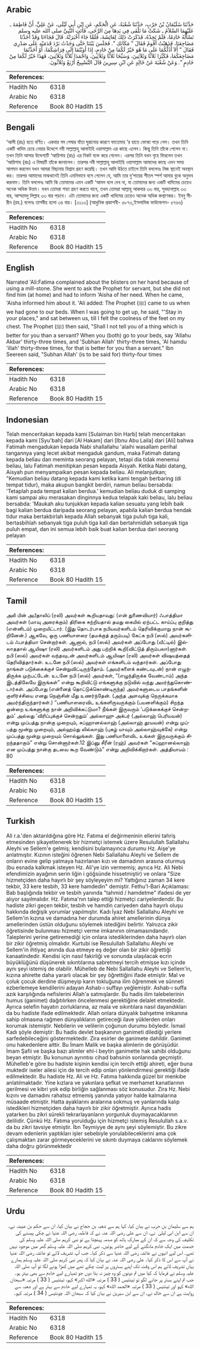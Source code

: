## Arabic


<div dir="rtl" lang="ar" style={{fontSize:'larger',backgroundColor:'#f8f9fa',padding:20}}>
حَدَّثَنَا سُلَيْمَانُ بْنُ حَرْبٍ، حَدَّثَنَا شُعْبَةُ، عَنِ الْحَكَمِ، عَنِ ابْنِ أَبِي لَيْلَى، عَنْ عَلِيٍّ، أَنَّ فَاطِمَةَ ـ عَلَيْهِمَا السَّلاَمُ ـ شَكَتْ مَا تَلْقَى فِي يَدِهَا مِنَ الرَّحَى، فَأَتَتِ النَّبِيَّ صلى الله عليه وسلم تَسْأَلُهُ خَادِمًا، فَلَمْ تَجِدْهُ، فَذَكَرَتْ ذَلِكَ لِعَائِشَةَ، فَلَمَّا جَاءَ أَخْبَرَتْهُ‏.‏ قَالَ فَجَاءَنَا وَقَدْ أَخَذْنَا مَضَاجِعَنَا، فَذَهَبْتُ أَقُومُ فَقَالَ ‏"‏ مَكَانَكِ ‏"‏‏.‏ فَجَلَسَ بَيْنَنَا حَتَّى وَجَدْتُ بَرْدَ قَدَمَيْهِ عَلَى صَدْرِي فَقَالَ ‏"‏ أَلاَ أَدُلُّكُمَا عَلَى مَا هُوَ خَيْرٌ لَكُمَا مِنْ خَادِمٍ، إِذَا أَوَيْتُمَا إِلَى فِرَاشِكُمَا، أَوْ أَخَذْتُمَا مَضَاجِعَكُمَا، فَكَبِّرَا ثَلاَثًا وَثَلاَثِينَ، وَسَبِّحَا ثَلاَثًا وَثَلاَثِينَ، وَاحْمَدَا ثَلاَثًا وَثَلاَثِينَ، فَهَذَا خَيْرٌ لَكُمَا مِنْ خَادِمٍ ‏"‏‏.‏ وَعَنْ شُعْبَةَ عَنْ خَالِدٍ عَنِ ابْنِ سِيرِينَ قَالَ التَّسْبِيحُ أَرْبَعٌ وَثَلاَثُونَ‏.‏
</div>
<div style={{backgroundColor:'#f8f9fa',padding:20, marginBottom: 10}}><table> <thead> <tr> <th>References:</th> <th></th> </tr> </thead> <tbody><tr><td>Hadith No</td><td>6318</td></tr><tr><td>Arabic No</td><td>6318</td></tr><tr><td>Reference</td><td>Book 80 Hadith 15</td></tr></tbody></table></div>

## Bengali


<div dir="ltr" lang="bn" style={{fontSize:'larger',backgroundColor:'#f8f9fa',padding:20}}>
‘আলী (রাঃ) হতে বর্ণিত। একবার গম পেষার যাঁতা ঘুরানোর কারণে ফাতেমাহ ’র হাতে ফোস্কা পড়ে গেল। তখন তিনি একটি খাদিম চেয়ে নেয়ার উদ্দেশে নবী সাল্লাল্লাহু আলাইহি ওয়াসাল্লাম এর কাছে এলেন। কিন্তু তিনি তাঁকে পেলেন না। তখন তিনি আসার উদ্দেশ্যটি ‘আয়িশাহ (রাঃ) এর নিকট ব্যক্ত করে গেলেন। এরপর তিনি যখন গৃহে ফিরলেন তখন ‘আয়িশাহ (রাঃ) এ বিষয়টি তাঁকে জানালেন। তারপর নবী সাল্লাল্লাহু আলাইহি ওয়াসাল্লাম আমাদের কাছে এমন সময় আগমন করলেন যখন আমরা বিছানায় বিশ্রাম গ্রহণ করেছি। তখন আমি উঠতে চাইলে তিনি বললেনঃ নিজ স্থানেই অবস্থান কর। তারপর আমাদের মাঝখানেই তিনি এমনিভাবে বসে গেলেন যে, আমি তার দু’পায়ের শীতল স্পর্শ আমার বুকে অনুভব করলাম। তিনি বললেনঃ আমি কি তোমাদের এমন একটি ‘আমল বলে দেব না, যা তোমাদের জন্য একটি খাদিমের চেয়েও অনেক অধিক উত্তম। যখন তোমরা শয্যা গ্রহণ করতে যাবে, তখন তোমরা আল্লাহু আকবার ৩৩ বার, সুবহানাল্লাহ ৩৩ বার, আল্হামদু লিল্লাহ ৩৩ বার পড়বে। এটা তোমাদের জন্য একটি খাদিমের চেয়েও অনেক অধিক কল্যাণকর। ইবনু সীরীন (রহ.) বলেনঃ তাসবীহ হলো ৩৪ বার। [৩১১৩] (আধুনিক প্রকাশনী- ৫৮৭৩,ইসলামিক ফাউন্ডেশন- ৫৭৬৬)
</div>
<div style={{backgroundColor:'#f8f9fa',padding:20, marginBottom: 10}}><table> <thead> <tr> <th>References:</th> <th></th> </tr> </thead> <tbody><tr><td>Hadith No</td><td>6318</td></tr><tr><td>Arabic No</td><td>6318</td></tr><tr><td>Reference</td><td>Book 80 Hadith 15</td></tr></tbody></table></div>

## English


<div dir="ltr" lang="en" style={{fontSize:'larger',backgroundColor:'#f8f9fa',padding:20}}>
Narrated 'Ali:Fatima complained about the blisters on her hand because of using a mill-stone. She went to ask the Prophet for servant, but she did not find him (at home) and had to inform 'Aisha of her need. When he came, 'Aisha informed him about it. 'Ali added: The Prophet (ﷺ) came to us when we had gone to our beds. When I was going to get up, he said, "'Stay in your places," and sat between us, till I felt the coolness of the feet on my chest. The Prophet (ﷺ) then said, "Shall I not tell you of a thing which is better for you than a servant? When you (both) go to your beds, say 'Allahu Akbar' thirty-three times, and 'Subhan Allah' thirty-three times, 'Al hamdu 'illah' thirty-three times, for that is better for you than a servant." Ibn Seereen said, "Subhan Allah' (is to be said for) thirty-four times
</div>
<div style={{backgroundColor:'#f8f9fa',padding:20, marginBottom: 10}}><table> <thead> <tr> <th>References:</th> <th></th> </tr> </thead> <tbody><tr><td>Hadith No</td><td>6318</td></tr><tr><td>Arabic No</td><td>6318</td></tr><tr><td>Reference</td><td>Book 80 Hadith 15</td></tr></tbody></table></div>

## Indonesian


<div dir="ltr" lang="id" style={{fontSize:'larger',backgroundColor:'#f8f9fa',padding:20}}>
Telah menceritakan kepada kami [Sulaiman bin Harb] telah menceritakan kepada kami [Syu'bah] dari [Al Hakam] dari [Ibnu Abu Laila] dari [Ali] bahwa Fatimah mengadukan kepada Nabi shallallahu 'alaihi wasallam perihal tangannya yang lecet akibat mengaduk gandum, maka Fatimah datang kepada beliau dan meminta seorang pelayan, tetapi dia tidak menemui beliau, lalu Fatimah menitipkan pesan kepada Aisyah. Ketika Nabi datang, Aisyah pun menyampaikan pesan kepada beliau. Ali melanjutkan; "Kemudian beliau datang kepada kami ketika kami tengah berbaring (di tempat tidur), maka akupun bangkit berdiri, namun beliau bersabda: 'Tetaplah pada tempat kalian berdua.' kemudian beliau duduk di samping kami sampai aku merasakan dinginnya kedua telapak kaki beliau, lalu beliau bersabda: 'Maukah aku tunjukkan kepada kalian sesuatu yang lebih baik bagi kalian berdua daripada seorang pelayan, apabila kalian berdua hendak tidur maka bertakbirlah kepada Allah sebanyak tiga puluh tiga kali, bertasbihlah sebanyak tiga puluh tiga kali dan bertahmidlah sebanyak tiga puluh empat, dan ini semua lebih baik buat kalian berdua dari seorang pelayan
</div>
<div style={{backgroundColor:'#f8f9fa',padding:20, marginBottom: 10}}><table> <thead> <tr> <th>References:</th> <th></th> </tr> </thead> <tbody><tr><td>Hadith No</td><td>6318</td></tr><tr><td>Arabic No</td><td>6318</td></tr><tr><td>Reference</td><td>Book 80 Hadith 15</td></tr></tbody></table></div>

## Tamil


<div dir="ltr" lang="ta" style={{fontSize:'larger',backgroundColor:'#f8f9fa',padding:20}}>
அலீ பின் அபீதாலிப் (ரலி) அவர்கள் கூறியதாவது: (என் துணைவியார்) ஃபாத்திமா அவர்கள் (மாவு அரைக்கும்) திரிகை சுற்றியதால் தமது கையில் ஏற்பட்ட காய்ப்பு குறித்து (என்னிடம்) முறையிட்டார். (இது தொடர்பாக நபியவர்களிடம் தெரிவிக்குமாறு நான் கூறினேன்.) ஆகவே, ஒரு பணியாளரை (தமக்குத் தரும்படி) கேட்க நபி (ஸல்) அவர்களிடம் ஃபாத்திமா சென்றார்கள். ஆனால், நபி (ஸல்) அவர்கள் அப்போது (வீட்டில்) இல்லாததால் ஆயிஷா (ரலி) அவர்களிடம் அது பற்றிக் கூறி(விட்டுத் திரும்பலா)னார்கள். நபி (ஸல்) அவர்கள் வந்தவுடன் அவர்களிடம் ஆயிஷா (ரலி) அவர்கள் விஷயத்தைத் தெரிவித்தார்கள். உடனே நபி (ஸல்) அவர்கள் எங்களிடம் வந்தார்கள். அப்போது நாங்கள் படுக்கைக்குச் சென்றுவிட்டிருந்தோம். (அவர்களைக் கண்டவுடன்) நான் எழுந்திருக்க முற்பட்டேன். உடனே நபி (ஸல்) அவர்கள், “(எழுந்திருக்க வேண்டாம்) அந்த இடத்திலேயே இருங்கள்” என்று கூறிவிட்டு எங்களுக்கு நடுவில் வந்து அமர்ந்துகொண்டார்கள். அப்போது (என்னைத் தொட்டுக்கொண்டிருந்த) அவர்களுடைய பாதங்களின் குளிர்ச்சியை எனது நெஞ்சின் மீது உணர்ந்தேன். (அந்த அளவுக்கு நெருக்கமாக அமர்ந்திருந்தார்கள்.) “பணியாளரைவிட உங்களிருவருக்கும் (பயனளிக்கும்) சிறந்த ஒன்றை உங்களுக்கு நான் அறிவிக்கட்டுமா? நீங்கள் இருவரும் ‘படுக்கைக்குச் சென்றதும்’ அல்லது ‘விரிப்புக்குச் சென்றதும்’ அல்லாஹு அக்பர் (அல்லாஹ் பெரியவன்) என்று முப்பத்து நான்கு முறையும், சுப்ஹானல்லாஹ் (அல்லாஹ் தூயவன்) என்று முப்பத்து மூன்று முறையும், அல்ஹம்து லில்லாஹ் (புகழ் யாவும் அல்லாஹ்வுக்கே) என்று முப்பத்து மூன்று முறையும் சொல்லுங்கள். இது பணியாளைவிட உங்கள் இருவருக்கும் சிறந்ததாகும்” என்று சொன்னார்கள்.12 இப்னு சீரீன் (ரஹ்) அவர்கள் “சுப்ஹானல்லாஹ் என முப்பத்து நான்கு தடவை கூற வேண்டும்” என்று அறிவிக்கிறார்கள். அத்தியாயம் : 80
</div>
<div style={{backgroundColor:'#f8f9fa',padding:20, marginBottom: 10}}><table> <thead> <tr> <th>References:</th> <th></th> </tr> </thead> <tbody><tr><td>Hadith No</td><td>6318</td></tr><tr><td>Arabic No</td><td>6318</td></tr><tr><td>Reference</td><td>Book 80 Hadith 15</td></tr></tbody></table></div>

## Turkish


<div dir="ltr" lang="tr" style={{fontSize:'larger',backgroundColor:'#f8f9fa',padding:20}}>
Ali r.a.'den aktarıldığına göre Hz. Fatıma el değirmeninin ellerini tahriş etmesinden şikayetlenerek bir hizmetçi istemek üzere Resulullah Sallallahu Aleyhi ve Sellem'e gelmiş; kendisini bulamayınca durumu Hz. Aişe'ye anlatmıştır. Kızının isteğini öğrenen Nebi Sallallahu Aleyhi ve Sellem de onların evine gelip yatmaya hazırlanan kızı ve damadının arasına oturmuş (bu esnada kalkmak isteyen Hz. Ali'ye izin vermemiş; ayrıca Hz. Ali Nebi efendimizin ayağının serin liğin i göğsünde hissetmiştir) ve onlara "Size hizmetçiden daha hayırlı bir şey söyleyeyim mi? Yattığınız zaman 34 kere tekbir, 33 kere tesbih, 33 kere hamdedin" demiştir. Fethu'l-Bari Açıklaması: Bab başlığında tekbir ve tesbih yanında "tahmid / hamdetme" ifadesi de yer alıyor sayılmalıdır. Hz. Fatıma'nın talep ettiği hizmetçi cariyelerdendir. Bu hadiste zikri geçen tekbir, tesbih ve hamdin cariyeden daha hayırlı oluşu hakkında değişik yorumlar yapılmıştır. Kadı İyaz Nebi Sallallahu Aleyhi ve Sellem'in kızına ve damadına her durumda ahiret amellerinin dünya amellerinden üstün olduğunu söylemek istediğini belirtir. Yalnızca zikir öğretisinde bulunması hizmetçi verme imkanının olmamasındandır. Taleplerini yerine getiremediği için onlara istediklerinden daha hayırlı olan bir zikir öğretmiş olmalıdır. Kurtubi ise Resulullah Sallallahu Aleyhi ve Sellem'in ihtiyaç anında dua etmeye eş değer olan bir zikir öğrettiği kanaatindedir. Kendisi için nasıl fakirliği ve sonunda ulaşılacak ecrin büyüklüğünü düşünerek sıkıntılarına sabretmeyi tercih etmişse kızı içinde aynı şeyi istemiş de olabilir. Mühelleb de Nebi Sallallahu Aleyhi ve Sellem'in, kızına ahirette daha yararlı olacak bir şey öğrettiğini ifade etmiştir. Mal ve çoluk çocuk derdine düşmeyip karın tokluğuna ilim öğrenmek ve sünneti ezberlemeye kendilerini adayan Ashab-ı suffayı yeğlemiştir. Ashab-ı suffa azık karşılığında nefislerini Allah'a satmışlardır. Bu hadis ilim talebelerinin humus (ganimet) dağıtılırken öncelenmesi gerektiğine delalet etmektedir. Ayrıca selefin hayatın zorluklarına, az mala ve sıkıntılara nasıl dayandıkları da bu hadiste ifade edilmektedir. Allah onlara dünyalık bahşetme imkanına sahip olmasına rağmen dünyalıkların getireceği ilave yüklerden onları korumak istemiştir. Nebilerin ve velilerin çoğunun durumu böyledir. İsmail Kadı şöyle demiştir: Bu hadis devlet başkanının ganimeti dilediği yerlere sarfedebileceğini göstermektedir. Zira esirler de ganimete dahildir. Ganimet onu hakedenlere aittir. Bu İmam Malik ve başka alimlerin de görüşüdür. İmam Şafii ve başka bazı alimler ehl-i beytin ganimette hak sahibi olduğunu beyan etmiştir. Bu konunun ayrıntısı cihad bahsinin sonlarında geçmiştir. Mühelleb'e göre bu hadiste kişinin kendisi için tercih ettiği ahireti, eğer buna muktedir iseler ailesi için de tercih edip onları yönlendirmesi gerektiği ifade edilmektedir. Bu hadiste Hz. Ali ve Hz. Fatıma hakkında güzel bir menkıbe anlatılmaktadır. Yine kızlara ve yakınlara şefkat ve merhamet kanatlarının gerilmesi ve kibri yok edip birliğin sağlanması söz konusudur. Zira Hz. Nebi kızını ve damadını rahatsız etmemiş yanında yatıyor halde kalmalarına müsaade etmiştir. Hatta ayaklarını aralarına sokmuş ve yanlarında kalıp istedikleri hizmetçiden daha hayırlı bir zikir öğretmiştir. Ayrıca hadis yatarken bu zikri sürekli tekrarlayanların yorgunluk duymayacaklarının delilidir. Çünkü Hz. Fatıma yorulduğu için hizmetçi istemiş Resulullah s.a.v. da bu zikri tavsiye etmiştir. İbn Teymiyye de aynı şeyi söylemiştir. Bu zikre devam edenlerin yaptıkları işler sebebiyle yorulabileceklerini ama çok çalışmaktan zarar görmeyeceklerini ve sıkıntı duymaya caklarını söylemek daha doğru görünmektedir
</div>
<div style={{backgroundColor:'#f8f9fa',padding:20, marginBottom: 10}}><table> <thead> <tr> <th>References:</th> <th></th> </tr> </thead> <tbody><tr><td>Hadith No</td><td>6318</td></tr><tr><td>Arabic No</td><td>6318</td></tr><tr><td>Reference</td><td>Book 80 Hadith 15</td></tr></tbody></table></div>

## Urdu


<div dir="rtl" lang="ur" style={{fontSize:'larger',backgroundColor:'#f8f9fa',padding:20}}>
ہم سے سلیمان بن حرب نے بیان کیا، کہا ہم سے شعبہ بن حجاج نے بیان کیا، ان سے حکم بن عیینہ نے، ان سے ابن ابی لیلیٰ ٰ نے، ان سے علی رضی اللہ عنہ نے کہ فاطمہ رضی اللہ عنہا نے چکی پیسنے کی تکلیف کی وجہ سے کہ ان کے مبارک ہاتھ کو صدمہ پہنچتا ہے تو نبی کریم صلی اللہ علیہ وسلم کی خدمت میں ایک خادم مانگنے کے لیے حاضر ہوئیں۔ نبی کریم صلی اللہ علیہ وسلم گھر میں موجود نہیں تھے۔ اس لیے انہوں نے عائشہ رضی اللہ عنہا سے ذکر کیا۔ جب آپ تشریف لائے تو عائشہ رضی اللہ عنہا نے آپ سے اس کا ذکر کیا۔ علی رضی اللہ عنہ نے بیان کیا کہ پھر نبی کریم صلی اللہ علیہ وسلم ہمارے یہاں تشریف لائے ہم اس وقت تک اپنے بستروں پر لیٹ چکے تھے میں کھڑا ہونے لگا تو آپ صلی اللہ علیہ وسلم نے فرمایا کہ کیا میں تم دونوں کو وہ چیز نہ بتا دوں جو تمہارے لیے خادم سے بھی بہتر ہو۔ جب تم اپنے بستر پر جانے لگو تو تینتیس ( 33 ) مرتبہ «الله اكبر» کہو، تینتیس ( 33 ) مرتبہ «سبحان الله» کہو اور تینتیس ( 33 ) مرتبہ «الحمد الله» کہو، یہ تمہارے لیے خادم سے بہتر ہے اور شعبہ سے روایت ہے ان سے خالد نے، ان سے ابن سیرین نے بیان کیا کہ سبحان اللہ چونتیس ( 34 ) مرتبہ کہو۔
</div>
<div style={{backgroundColor:'#f8f9fa',padding:20, marginBottom: 10}}><table> <thead> <tr> <th>References:</th> <th></th> </tr> </thead> <tbody><tr><td>Hadith No</td><td>6318</td></tr><tr><td>Arabic No</td><td>6318</td></tr><tr><td>Reference</td><td>Book 80 Hadith 15</td></tr></tbody></table></div>